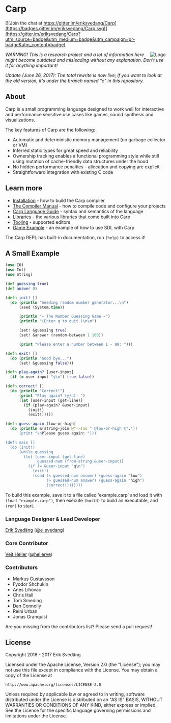 # Carp

[![Join the chat at https://gitter.im/eriksvedang/Carp](https://badges.gitter.im/eriksvedang/Carp.svg)](https://gitter.im/eriksvedang/Carp?utm_source=badge&utm_medium=badge&utm_campaign=pr-badge&utm_content=badge)

<img src="https://github.com/carp-lang/Carp/blob/master/img/carp_logo_300_c.png" alt="Logo" align="right" />

<i>WARNING! This is a research project and a lot of information here might become outdated and misleading without any explanation. Don't use it for anything important!</i>

<i>Update (June 26, 2017): The total rewrite is now live; if you want to look at the old version, it's under the branch named "c" in this repository.</i>

## About

Carp is a small programming language designed to work well for interactive and performance sensitive use cases like games, sound synthesis and visualizations.

The key features of Carp are the following:
* Automatic and deterministic memory management (no garbage collector or VM)
* Inferred static types for great speed and reliability
* Ownership tracking enables a functional programming style while still using mutation of cache-friendly data structures under the hood
* No hidden performance penalties – allocation and copying are explicit
* Straightforward integration with existing C code

## Learn more

* [Installation](docs/Install.md) - how to build the Carp compiler
* [The Compiler Manual](docs/Manual.md) - how to compile code and configure your projects
* [Carp Language Guide](docs/LanguageGuide.md) - syntax and semantics of the language
* [Libraries](docs/Libraries.md) - the various libraries that come built into Carp
* [Tooling](docs/Tooling.md) - supported editors
* [Game Example](examples/game.carp) - an example of how to use SDL with Carp

The Carp REPL has built-in documentation, run ```(help)``` to access it!

## A Small Example

```clojure
(use IO)
(use Int)
(use String)

(def guessing true)
(def answer 0)

(defn init! []
  (do (println "Seeding random number generator...\n")
      (seed (System.time))

      (println "~ The Number Guessing Game ~")
      (println "(Enter q to quit.)\n\n")

      (set! &guessing true)
      (set! &answer (random-between 1 100))

      (print "Please enter a number between 1 - 99: ")))

(defn exit! []
  (do (println "Good bye...")
      (set! &guessing false)))

(defn play-again? [user-input]
  (if (= user-input "y\n") true false))

(defn correct! []
  (do (println "Correct!")
      (print "Play again? (y/n): ")
      (let [user-input (get-line)]
        (if (play-again? &user-input)
          (init!)
          (exit!)))))

(defn guess-again [low-or-high]
  (do (println &(string-join @"->Too " @low-or-high @"."))
      (print "\nPlease guess again: ")))

(defn main []
  (do (init!)
      (while guessing
        (let [user-input (get-line)
              guessed-num (from-string &user-input)]
          (if (= &user-input "q\n")
            (exit!)
            (cond (< guessed-num answer) (guess-again "low")
                  (> guessed-num answer) (guess-again "high")
                  (correct!)))))))
```

To build this example, save it to a file called 'example.carp' and load it with ```(load "example.carp")```, then execute ```(build)``` to build an executable, and ```(run)``` to start.

### Language Designer & Lead Developer
[Erik Svedäng](http://www.eriksvedang.com) ([@e_svedang](https://twitter.com/e_svedang))

### Core Contributor
[Veit Heller](http://veitheller.de) ([@hellerve](https://github.com/hellerve))

### Contributors
* Markus Gustavsson
* Fyodor Shchukin
* Anes Lihovac
* Chris Hall
* Tom Smeding
* Dan Connolly
* Reini Urban
* Jonas Granquist

Are you missing from the contributors list? Please send a pull request!

## License

Copyright 2016 - 2017 Erik Svedäng

Licensed under the Apache License, Version 2.0 (the "License");
you may not use this file except in compliance with the License.
You may obtain a copy of the License at

    http://www.apache.org/licenses/LICENSE-2.0

Unless required by applicable law or agreed to in writing, software
distributed under the License is distributed on an "AS IS" BASIS,
WITHOUT WARRANTIES OR CONDITIONS OF ANY KIND, either express or implied.
See the License for the specific language governing permissions and
limitations under the License.

